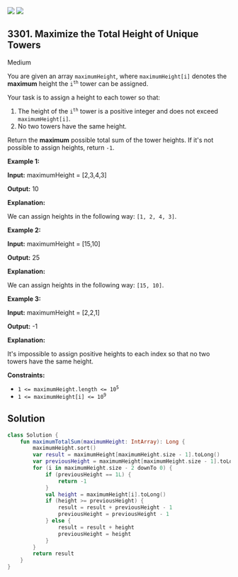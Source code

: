 [![](https://img.shields.io/github/stars/javadev/LeetCode-in-Kotlin?label=Stars&style=flat-square)](https://github.com/javadev/LeetCode-in-Kotlin)
[![](https://img.shields.io/github/forks/javadev/LeetCode-in-Kotlin?label=Fork%20me%20on%20GitHub%20&style=flat-square)](https://github.com/javadev/LeetCode-in-Kotlin/fork)

## 3301\. Maximize the Total Height of Unique Towers

Medium

You are given an array `maximumHeight`, where `maximumHeight[i]` denotes the **maximum** height the <code>i<sup>th</sup></code> tower can be assigned.

Your task is to assign a height to each tower so that:

1.  The height of the <code>i<sup>th</sup></code> tower is a positive integer and does not exceed `maximumHeight[i]`.
2.  No two towers have the same height.

Return the **maximum** possible total sum of the tower heights. If it's not possible to assign heights, return `-1`.

**Example 1:**

**Input:** maximumHeight = [2,3,4,3]

**Output:** 10

**Explanation:**

We can assign heights in the following way: `[1, 2, 4, 3]`.

**Example 2:**

**Input:** maximumHeight = [15,10]

**Output:** 25

**Explanation:**

We can assign heights in the following way: `[15, 10]`.

**Example 3:**

**Input:** maximumHeight = [2,2,1]

**Output:** \-1

**Explanation:**

It's impossible to assign positive heights to each index so that no two towers have the same height.

**Constraints:**

*   <code>1 <= maximumHeight.length <= 10<sup>5</sup></code>
*   <code>1 <= maximumHeight[i] <= 10<sup>9</sup></code>

## Solution

```kotlin
class Solution {
    fun maximumTotalSum(maximumHeight: IntArray): Long {
        maximumHeight.sort()
        var result = maximumHeight[maximumHeight.size - 1].toLong()
        var previousHeight = maximumHeight[maximumHeight.size - 1].toLong()
        for (i in maximumHeight.size - 2 downTo 0) {
            if (previousHeight == 1L) {
                return -1
            }
            val height = maximumHeight[i].toLong()
            if (height >= previousHeight) {
                result = result + previousHeight - 1
                previousHeight = previousHeight - 1
            } else {
                result = result + height
                previousHeight = height
            }
        }
        return result
    }
}
```